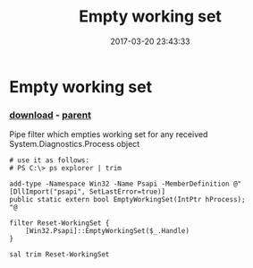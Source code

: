 ﻿---
pid:            6808
poster:         vinicius
title:          Empty working set
date:           2017-03-20 23:43:33
format:         posh
parent:         2413
parent:         2413

---

# Empty working set

### [download](6808.ps1) - [parent](2413.md)

Pipe filter which empties working set for any received System.Diagnostics.Process object

```posh
# use it as follows:
# PS C:\> ps explorer | trim

add-type -Namespace Win32 -Name Psapi -MemberDefinition @"
[DllImport("psapi", SetLastError=true)]
public static extern bool EmptyWorkingSet(IntPtr hProcess);    
"@
 
filter Reset-WorkingSet {
    [Win32.Psapi]::EmptyWorkingSet($_.Handle)
}
 
sal trim Reset-WorkingSet
```
